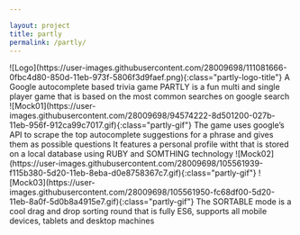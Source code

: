 ```yaml
---

layout: project
title: partly
permalink: /partly/
---
```


<!-- blah blah -->
<!-- blah blah blah-->

<span class="page page0">
  <span class="partly-content-title">
    <span class="partly-title-image">
      ![Logo](https://user-images.githubusercontent.com/28009698/111081666-0fbc4d80-850d-11eb-973f-5806f3d9faef.png){:class="partly-logo-title"}
    </span>
  </span>
  <span class="partly-sub-title" >
    A Google autocomplete based trivia game
  </span>
  <span class="partly-text-main-background">
    <span class="partly-text-main partly-text">
      PARTLY is a fun multi and single player game that is based on the most common searches on google search
    </span>
  </span>
</span>


<span class="page page1 page-content-right">
  <span class="partly-gif-container" id="partly-gif-container-1">
    ![Mock01](https://user-images.githubusercontent.com/28009698/94574222-8d501200-027b-11eb-956f-912ca99c7017.gif){:class="partly-gif"}
  </span>
  <span class="partly-text-background-1">
    <span class="partly-text partly-text-1">
      The game uses google’s API to scrape the top autocomplete suggestions for a phrase and gives them as possible questions
    </span>
  </span>
</span>

<span class="page page2 page-content-left">
  <span class="partly-text-background-2">
    <span class="partly-text partly-text-2">
      It features a personal profile witht that is stored on a local database using RUBY and SOMTHING technology
    </span>
  </span>
  <span class="partly-gif-container" id="partly-gif-container-1">
     ![Mock02](https://user-images.githubusercontent.com/28009698/105561939-f115b380-5d20-11eb-8eba-d0e8758367c7.gif){:class="partly-gif"}
  </span>
</span>

<span class="page page3 page-content-right">
  <span class="partly-gif-container" id="partly-gif-container-1">
      ![Mock03](https://user-images.githubusercontent.com/28009698/105561950-fc68df00-5d20-11eb-8a0f-5d0b8a4915e7.gif){:class="partly-gif"}
  </span>
  <span class="partly-text-background-3">
    <span class="partly-text partly-text-3">
      The SORTABLE mode is a cool drag and drop sorting round
      that is fully ES6, supports all mobile devices, tablets
      and desktop machines
    </span>
  </span>
</span>





